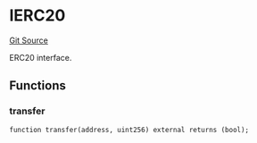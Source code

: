# IERC20
[Git Source](https://github.com/NaniDAO/accounts/blob/f0c8220c401dbeac318e2c473ed4b690138c26f6/src/validators/PaymentValidator.sol)

ERC20 interface.


## Functions
### transfer


```solidity
function transfer(address, uint256) external returns (bool);
```

